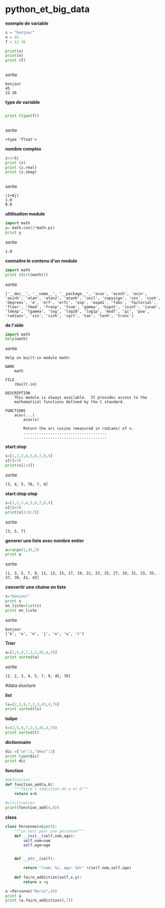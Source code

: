 # python_et_big_data

**exemple de variable**

```python
s = "bonjour"
n = 45
f = 12.36

print(s)
print(n)
print (f)
  
```
sortie
```
bonjour
45
12.36
```

**type de variable**

```python

print (type(f))
  
```
sortie
```
<type 'float'>
```
**nombre complex**

```python
z=1+8j
print (z)
print (z.real)
print (z.imag)
  
```
sortie
```
(1+8j)
1.0
8.0
```
**ultilisation module**

```python
import math
y= math.cos(2*math.pi)
print y
```
sortie
```
1.0
```
**connaitre le contenu d'un module**

```python
import math
print (dir((math)))
```
sortie
```
['__doc__', '__name__', '__package__', 'acos', 'acosh', 'asin', 'asinh', 'atan', 'atan2', 'atanh', 'ceil', 'copysign', 'cos', 'cosh', 'degrees', 'e', 'erf', 'erfc', 'exp', 'expm1', 'fabs', 'factorial', 'floor', 'fmod', 'frexp', 'fsum', 'gamma', 'hypot', 'isinf', 'isnan', 'ldexp', 'lgamma', 'log', 'log10', 'log1p', 'modf', 'pi', 'pow', 'radians', 'sin', 'sinh', 'sqrt', 'tan', 'tanh', 'trunc']

```
**de l'aide**

```python
import math
help(math)
```
sortie
```
Help on built-in module math:

NAME
    math

FILE
    (built-in)

DESCRIPTION
    This module is always available.  It provides access to the
    mathematical functions defined by the C standard.

FUNCTIONS
    acos(...)
        acos(x)
        
        Return the arc cosine (measured in radians) of x.
        .....................................
        .....................................
```

**start:stop**

```python
s=[1,2,3,4,5,6,7,8,9]
s[5]=78
print(s[2:8])
```
sortie
```
[3, 4, 5, 78, 7, 8]
```
**start:stop:step**
```python
s=[1,2,3,4,5,6,7,8,9]
s[5]=78
print(s[2:8:2])
```
sortie
```
[3, 5, 7]
```
**generer une liste avec nombre entier**
```python
a=range(1,45,2)
print a
```
sortie
```
[1, 3, 5, 7, 9, 11, 13, 15, 17, 19, 21, 23, 25, 27, 29, 31, 33, 35, 37, 39, 41, 43]
```
**convertir une chaine en liste**

```python
s="bonjour"
print s
en_liste=list(s)
print en_liste
```
sortie
```
bonjour
['b', 'o', 'n', 'j', 'o', 'u', 'r']
```
**Trier**

```python
a=[2,5,9,7,2,3,45,4,78]
print sorted(a)
```
sortie
```
[2, 2, 3, 4, 5, 7, 9, 45, 78]
```
#data stucture

**list**
```python
ls=[2,5,9,7,2,3,45,4,78]
print sorted(ls)
```
**tulipe**
```python
t=(2,5,9,7,2,3,45,4,78)
print sorted(t)
```
**dictionnaire**
```python
dic ={"un":1,"deux":2}
print type(dic)
print dic
```
**fonction**
```python
#definition
def fonction_add(a,b):
    """faire l'addiction de a et b"""
    return a+b

#ultilisation
print(fonction_add(4,8))
```
**class**
```python
class Personne(object):
    """un test pour une personne"""
    def __init__(self,nom,age):
        self.nom=nom
        self.age=age


    def __str__(self):

        return "(nom: %s, age: %d)" %(self.nom,self.age)
    
    def faire_addiction(self,x,y):
        return x +y

a =Personne("Marie",45)
print a
print (a.faire_addiction(8,7))
```
